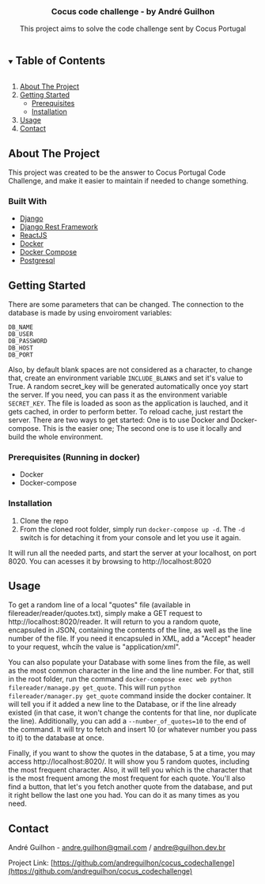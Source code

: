 <br />
<p align="center">

  <h3 align="center">Cocus code challenge - by André Guilhon</h3>

  <p align="center">
    This project aims to solve the code challenge sent by Cocus Portugal
    <br />
  </p>
</p>

<details open="open">
  <summary><h2 style="display: inline-block">Table of Contents</h2></summary>
  <ol>
    <li>
      <a href="#about-the-project">About The Project</a>
    </li>
    <li>
      <a href="#getting-started">Getting Started</a>
      <ul>
        <li><a href="#prerequisites">Prerequisites</a></li>
        <li><a href="#installation">Installation</a></li>
      </ul>
    </li>
    <li><a href="#usage">Usage</a></li>
    <li><a href="#contact">Contact</a></li>
  </ol>
</details>

## About The Project

This project was created to be the answer to Cocus Portugal Code Challenge, and make it easier to maintain if needed to change something.

### Built With

* [Django](https://www.djangoproject.com/)
* [Django Rest Framework](https://www.django-rest-framework.org/)
* [ReactJS](https://reactjs.org)
* [Docker](https://www.docker.com/)
* [Docker Compose](https://docs.docker.com/compose/)
* [Postgresql](https://www.postgresql.org/)

## Getting Started

There are some parameters that can be changed. The connection to the database is made by using envoiroment variables:
```
DB_NAME
DB_USER
DB_PASSWORD
DB_HOST
DB_PORT
```
Also, by default blank spaces are not considered as a character, to change that, create an environment variable `INCLUDE_BLANKS` and set it's value to True.
A random secret_key will be generated automatically once yoy start the server. If you need, you can pass it as the environment variable `SECRET_KEY`.
The file is loaded as soon as the application is lauched, and it gets cached, in order to perform better. To reload cache, just restart the server.
There are two ways to get started:
One is to use Docker and Docker-compose. This is the easier one;
The second one is to use it locally and build the whole environment.

### Prerequisites (Running in docker)

* Docker
* Docker-compose

### Installation

1. Clone the repo
2. From the cloned root folder, simply run `docker-compose up -d`. The `-d` switch is for detaching it from your console and let you use it again.

It will run all the needed parts, and start the server at your localhost, on port 8020. You can acesses it by browsing to http://localhost:8020


## Usage

To get a random line of a local "quotes" file (available in filereader/reader/quotes.txt), simply make a GET request to http://localhost:8020/reader. It will return to you a random quote, encapsuled in JSON, containing the contents of the line, as well as the line number of the file. If you need it encapsuled in XML, add a "Accept" header to your request, whcih the value is "application/xml". 

You can also populate your Database with some lines from the file, as well as the most common character in the line and the line number. For that, still in the root folder, run the command `docker-compose exec web python filereader/manage.py get_quote`. This will run `python filereader/manager.py get_quote` command inside the docker container. It will tell you if it added a new line to the Database, or if the line already existed (in that case, it won't change the contents for that line, nor duplicate the line). Additionally, you can add a `--number_of_quotes=10` to the end of the command. It will try to fetch and insert 10 (or whatever number you pass to it) to the database at once.

Finally, if you want to show the quotes in the database, 5 at a time, you may access http://localhost:8020/. It will show you 5 random quotes, including the most frequent character. Also, it will tell you which is the character that is the most frequent among the most frequent for each quote. 
You'll also find a button, that let's you fetch another quote from the database, and put it right bellow the last one you had. You can do it as many times as you need. 

## Contact

André Guilhon - andre.guilhon@gmail.com / andre@guilhon.dev.br

Project Link: [https://github.com/andreguilhon/cocus_codechallenge](https://github.com/andreguilhon/cocus_codechallenge)

<!-- https://www.markdownguide.org/basic-syntax/#reference-style-links -->